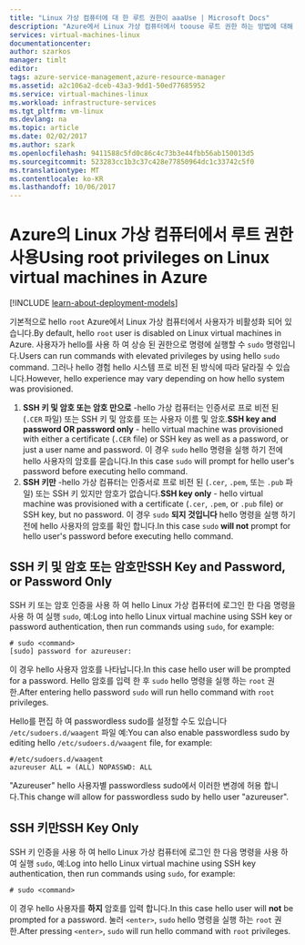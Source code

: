 ```yaml
---
title: "Linux 가상 컴퓨터에 대 한 루트 권한이 aaaUse | Microsoft Docs"
description: "Azure에서 Linux 가상 컴퓨터에서 toouse 루트 권한 하는 방법에 대해 알아봅니다."
services: virtual-machines-linux
documentationcenter: 
author: szarkos
manager: timlt
editor: 
tags: azure-service-management,azure-resource-manager
ms.assetid: a2c106a2-dceb-43a3-9dd1-50ed77685952
ms.service: virtual-machines-linux
ms.workload: infrastructure-services
ms.tgt_pltfrm: vm-linux
ms.devlang: na
ms.topic: article
ms.date: 02/02/2017
ms.author: szark
ms.openlocfilehash: 9411588c5fd0c86c4c73b3e44fbb56ab150013d5
ms.sourcegitcommit: 523283cc1b3c37c428e77850964dc1c33742c5f0
ms.translationtype: MT
ms.contentlocale: ko-KR
ms.lasthandoff: 10/06/2017
---
```

# <a name="using-root-privileges-on-linux-virtual-machines-in-azure"></a><span data-ttu-id="ae21e-103">Azure의 Linux 가상 컴퓨터에서 루트 권한 사용</span><span class="sxs-lookup"><span data-stu-id="ae21e-103">Using root privileges on Linux virtual machines in Azure</span></span>
[!INCLUDE [learn-about-deployment-models](../../../includes/learn-about-deployment-models-both-include.md)]

<span data-ttu-id="ae21e-104">기본적으로 hello `root` Azure에서 Linux 가상 컴퓨터에서 사용자가 비활성화 되어 있습니다.</span><span class="sxs-lookup"><span data-stu-id="ae21e-104">By default, hello `root` user is disabled on Linux virtual machines in Azure.</span></span> <span data-ttu-id="ae21e-105">사용자가 hello를 사용 하 여 상승 된 권한으로 명령에 실행할 수 `sudo` 명령입니다.</span><span class="sxs-lookup"><span data-stu-id="ae21e-105">Users can run commands with elevated privileges by using hello `sudo` command.</span></span> <span data-ttu-id="ae21e-106">그러나 hello 경험 hello 시스템 프로 비전 된 방식에 따라 달라질 수 있습니다.</span><span class="sxs-lookup"><span data-stu-id="ae21e-106">However, hello experience may vary depending on how hello system was provisioned.</span></span>

1. <span data-ttu-id="ae21e-107">**SSH 키 및 암호 또는 암호 만으로** -hello 가상 컴퓨터는 인증서로 프로 비전 된 (`.CER` 파일) 또는 SSH 키 및 암호를 또는 사용자 이름 및 암호.</span><span class="sxs-lookup"><span data-stu-id="ae21e-107">**SSH key and password OR password only** - hello virtual machine was provisioned with either a certificate (`.CER` file) or SSH key as well as a password, or just a user name and password.</span></span> <span data-ttu-id="ae21e-108">이 경우 `sudo` hello 명령을 실행 하기 전에 hello 사용자의 암호를 묻습니다.</span><span class="sxs-lookup"><span data-stu-id="ae21e-108">In this case `sudo` will prompt for hello user's password before executing hello command.</span></span>
2. <span data-ttu-id="ae21e-109">**SSH 키만** -hello 가상 컴퓨터는 인증서로 프로 비전 된 (`.cer`, `.pem`, 또는 `.pub` 파일) 또는 SSH 키 있지만 암호가 없습니다.</span><span class="sxs-lookup"><span data-stu-id="ae21e-109">**SSH key only** - hello virtual machine was provisioned with a certificate (`.cer`, `.pem`, or `.pub` file) or SSH key, but no password.</span></span>  <span data-ttu-id="ae21e-110">이 경우 `sudo` **되지 것입니다** hello 명령을 실행 하기 전에 hello 사용자의 암호를 확인 합니다.</span><span class="sxs-lookup"><span data-stu-id="ae21e-110">In this case `sudo` **will not** prompt for hello user's password before executing hello command.</span></span>

## <a name="ssh-key-and-password-or-password-only"></a><span data-ttu-id="ae21e-111">SSH 키 및 암호 또는 암호만</span><span class="sxs-lookup"><span data-stu-id="ae21e-111">SSH Key and Password, or Password Only</span></span>
<span data-ttu-id="ae21e-112">SSH 키 또는 암호 인증을 사용 하 여 hello Linux 가상 컴퓨터에 로그인 한 다음 명령을 사용 하 여 실행 `sudo`, 예:</span><span class="sxs-lookup"><span data-stu-id="ae21e-112">Log into hello Linux virtual machine using SSH key or password authentication, then run commands using `sudo`, for example:</span></span>

    # sudo <command>
    [sudo] password for azureuser:

<span data-ttu-id="ae21e-113">이 경우 hello 사용자 암호를 나타납니다.</span><span class="sxs-lookup"><span data-stu-id="ae21e-113">In this case hello user will be prompted for a password.</span></span> <span data-ttu-id="ae21e-114">Hello 암호를 입력 한 후 `sudo` hello 명령을 실행 하는 `root` 권한.</span><span class="sxs-lookup"><span data-stu-id="ae21e-114">After entering hello password `sudo` will run hello command with `root` privileges.</span></span>

<span data-ttu-id="ae21e-115">Hello를 편집 하 여 passwordless sudo를 설정할 수도 있습니다 `/etc/sudoers.d/waagent` 파일 예:</span><span class="sxs-lookup"><span data-stu-id="ae21e-115">You can also enable passwordless sudo by editing hello `/etc/sudoers.d/waagent` file, for example:</span></span>

    #/etc/sudoers.d/waagent
    azureuser ALL = (ALL) NOPASSWD: ALL

<span data-ttu-id="ae21e-116">"Azureuser" hello 사용자별 passwordless sudo에서 이러한 변경에 허용 합니다.</span><span class="sxs-lookup"><span data-stu-id="ae21e-116">This change will allow for passwordless sudo by hello user "azureuser".</span></span>

## <a name="ssh-key-only"></a><span data-ttu-id="ae21e-117">SSH 키만</span><span class="sxs-lookup"><span data-stu-id="ae21e-117">SSH Key Only</span></span>
<span data-ttu-id="ae21e-118">SSH 키 인증을 사용 하 여 hello Linux 가상 컴퓨터에 로그인 한 다음 명령을 사용 하 여 실행 `sudo`, 예:</span><span class="sxs-lookup"><span data-stu-id="ae21e-118">Log into hello Linux virtual machine using SSH key authentication, then run commands using `sudo`, for example:</span></span>

    # sudo <command>

<span data-ttu-id="ae21e-119">이 경우 hello 사용자를 **하지** 암호를 입력 합니다.</span><span class="sxs-lookup"><span data-stu-id="ae21e-119">In this case hello user will **not** be prompted for a password.</span></span> <span data-ttu-id="ae21e-120">눌러 `<enter>`, `sudo` hello 명령을 실행 하는 `root` 권한.</span><span class="sxs-lookup"><span data-stu-id="ae21e-120">After pressing `<enter>`, `sudo` will run hello command with `root` privileges.</span></span>

